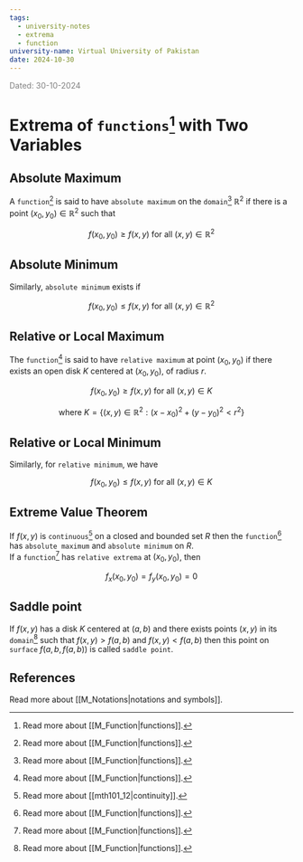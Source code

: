 ```yaml
---
tags:
  - university-notes
  - extrema
  - function
university-name: Virtual University of Pakistan
date: 2024-10-30
---
```


<span style="color: gray;">Dated: 30-10-2024</span>

# Extrema of `functions`[^1] with Two Variables

## Absolute Maximum

A `function`[^1] is said to have `absolute maximum` on the `domain`[^1] $\mathbb{R}^2$ if there is a point $(x_0, y_0) \in \mathbb{R}^2$ such that  

$$f(x_0, y_0) \ge f(x, y) \text{ for all } (x, y) \in \mathbb{R}^2$$

## Absolute Minimum

Similarly, `absolute minimum` exists if  

$$f(x_0, y_0) \le f(x, y) \text{ for all } (x, y) \in \mathbb{R}^2$$

## Relative or Local Maximum

The `function`[^1] is said to have `relative maximum` at point $(x_0, y_0)$ if there exists an open disk $K$ centered at $(x_0, y_0)$, of radius $r$.  

$$f(x_0, y_0) \ge f(x, y) \text{ for all } (x, y) \in K$$

$$\text{where } K = \{(x, y) \in \mathbb{R}^2 : (x - x_0)^2 + (y - y_0)^2 < r^2\}$$

## Relative or Local Minimum

Similarly, for `relative minimum`, we have  

$$f(x_0, y_0) \le f(x, y) \text{ for all } (x, y) \in K$$

## Extreme Value Theorem

If $f(x, y)$ is `continuous`[^2] on a closed and bounded set $R$ then the `function`[^1] has `absolute maximum` and `absolute minimum` on $R$.  
If a `function`[^1] has `relative extrema` at $(x_0, y_0)$, then  

$$f_x(x_0, y_0) = f_y(x_0, y_0) = 0$$

## Saddle point

If $f(x, y)$ has a disk $K$ centered at $(a, b)$ and there exists points $(x, y)$ in its `domain`[^1] such that $f(x, y) > f(a, b)$ and $f(x, y) < f(a, b)$ then this point on `surface` $f(a, b, f(a, b))$ is called `saddle point`.

## References

Read more about [[M_Notations|notations and symbols]].

[^1]: Read more about [[M_Function|functions]].
[^2]: Read more about [[mth101_12|continuity]].